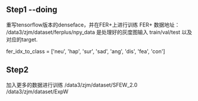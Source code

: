 ## Step1 --doing
重写tensorflow版本的denseface，并在FER+上进行训练
FER+ 数据地址：
/data3/zjm/dataset/ferplus/npy_data  是处理好的灰度图输入 train/val/test 以及 对应的target.

fer_idx_to_class = ['neu', 'hap', 'sur', 'sad', 'ang', 'dis', 'fea', 'con']

## Step2
加入更多的数据进行训练
/data3/zjm/dataset/SFEW_2.0
/data3/zjm/dataset/ExpW